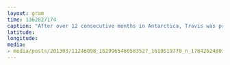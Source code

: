 ```yaml
---
layout: gram
time: 1362827174
caption: "After over 12 consecutive months in Antarctica, Travis was pretty fucking excited to be back in New Zealand."
latitude: 
longitude: 
media:
- media/posts/201303/11246098_1629965460583527_1619619770_n_17842624801000351.jpg
---
```


